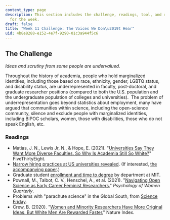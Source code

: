```yaml
---
content_type: page
description: This section includes the challenge, readings, tool, and response paper
  for the week.
draft: false
title: "Week 11 Challenge: The Voices We Don\u2019t Hear"
uid: 4b8e8288-e152-4e7f-9290-01c3a944f5c6
---
```

## The Challenge

*Ideas and scrutiny from some people are undervalued.*

Throughout the history of academia, people who hold marginalized identities, including those based on race, ethnicity, gender, LGBTQ status, and disability status, are underrepresented in faculty, post-doctoral, and graduate researcher positions (compared to both the U.S. population and the undergraduate population of colleges and universities).  The problem of underrepresentation goes beyond statistics about employment, many have argued that communities within science, including the open-science community, silence and exclude people with marginalized identities, including BIPOC scholars, women, those with disabilities, those who do not speak English, etc.

### Readings

- Matias, J. N., Lewis Jr, N., & Hope, E. (2021). "[Universities Say They Want More Diverse Faculties. So Why Is Academia Still So White?](https://fivethirtyeight.com/features/universities-say-they-want-more-diverse-faculties-so-why-is-academia-still-so-white/)" FiveThirtyEight.
- [Narrow hiring practices at US universities revealed](https://www.nature.com/articles/d41586-022-03065-0). (If interested, [the accompanying paper](https://www.nature.com/articles/s41586-022-05222-x).)
- Graduate student [enrollment and time to degree](https://tableau.mit.edu/t/IR/views/LifeSciencesCoalition-MITGraduateStudentData/GradStudents?:isGuestRedirectFromVizportal=y&:embed=y) by department at MIT.
- Pownall, M., Talbot, C. V., Henschel, A., et al. (2021). "[Navigating Open Science as Early Career Feminist Researchers.](https://journals.sagepub.com/doi/pdf/10.1177/03616843211029255)" *Psychology of Women Quarterly*.
- Problems with "parachute science" in the Global South, from [Science Friday](http://sciencefriday.com/segments/parachute-science-problem/).
- Crew, B. (2020). "[Women and Minority Researchers Have More Original Ideas, But White Men Are Rewarded Faster.](https://www.natureindex.com/news-blog/women-and-minority-researchers-have-more-original-ideas-but-white-men-are-rewarded-faster#.YXvr-ATODjg.twitter)" Nature Index.